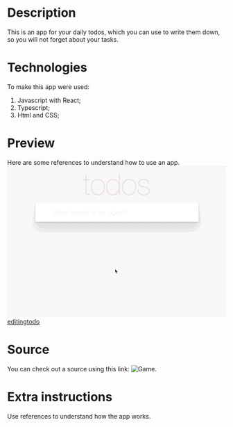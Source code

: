 # Description
This is an app for your daily todos, which you can use to write them down, so you will not forget about your tasks.

# Technologies
To make this app were used:
1) Javascript with React;
2) Typescript;
3) Html and CSS;

# Preview
Here are some references to understand how to use an app.
![Addingtodo](./src/description/todoapp.gif)
[editingtodo](./src/description/edittodo.gif)

# Source
You can check out a source using this link: ![Game](http://todomvc.com/examples/vanillajs/).

# Extra instructions
Use references to understand how the app works.
